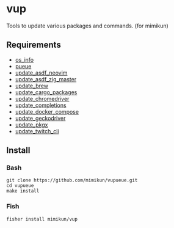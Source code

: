 # vup

Tools to update various packages and commands. (for mimikun)

## Requirements

- [os_info](https://github.com/stanislav-tkach/os_info)
- [pueue](https://github.com/Nukesor/pueue)
- [update_asdf_neovim](https://github.com/mimikun/update_asdf_neovim)
- [update_asdf_zig_master](https://github.com/mimikun/update_asdf_zig_master)
- [update_brew](https://github.com/mimikun/update_brew)
- [update_cargo_packages](https://github.com/mimikun/update_cargo_packages)
- [update_chromedriver](https://github.com/mimikun/update_chromedriver)
- [update_completions](https://github.com/mimikun/update_completions)
- [update_docker_compose](https://github.com/mimikun/update_docker_compose)
- [update_geckodriver](https://github.com/mimikun/update_geckodriver)
- [update_pkgx](https://github.com/mimikun/update_pkgx)
- [update_twitch_cli](https://github.com/mimikun/update_twitch_cli)

## Install

### Bash

```shell
git clone https://github.com/mimikun/vupueue.git
cd vupueue
make install
```

### Fish

```shell
fisher install mimikun/vup
```
